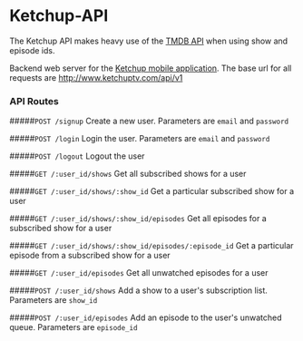 Ketchup-API
=================

The Ketchup API makes heavy use of the [TMDB API](https://www.themoviedb.org/documentation/api) when using show and episode ids.

Backend web server for the [Ketchup mobile application](https://www.github.com/russelltrupiano/Ketchup). The base url for all requests are http://www.ketchuptv.com/api/v1

### API Routes 

#####```POST /signup``` 
Create a new user. Parameters are ```email``` and ```password```

#####```POST /login``` 
Login the user. Parameters are ```email``` and ```password```

#####```POST /logout```
Logout the user

#####```GET /:user_id/shows```
Get all subscribed shows for a user

#####```GET /:user_id/shows/:show_id```
Get a particular subscribed show for a user

#####```GET /:user_id/shows/:show_id/episodes```
Get all episodes for a subscribed show for a user

#####```GET /:user_id/shows/:show_id/episodes/:episode_id```
Get a particular episode from a subscribed show for a user

#####```GET /:user_id/episodes```
Get all unwatched episodes for a user

#####```POST /:user_id/shows```
Add a show to a user's subscription list. Parameters are ```show_id```

#####```POST /:user_id/episodes```
Add an episode to the user's unwatched queue. Parameters are ```episode_id```
